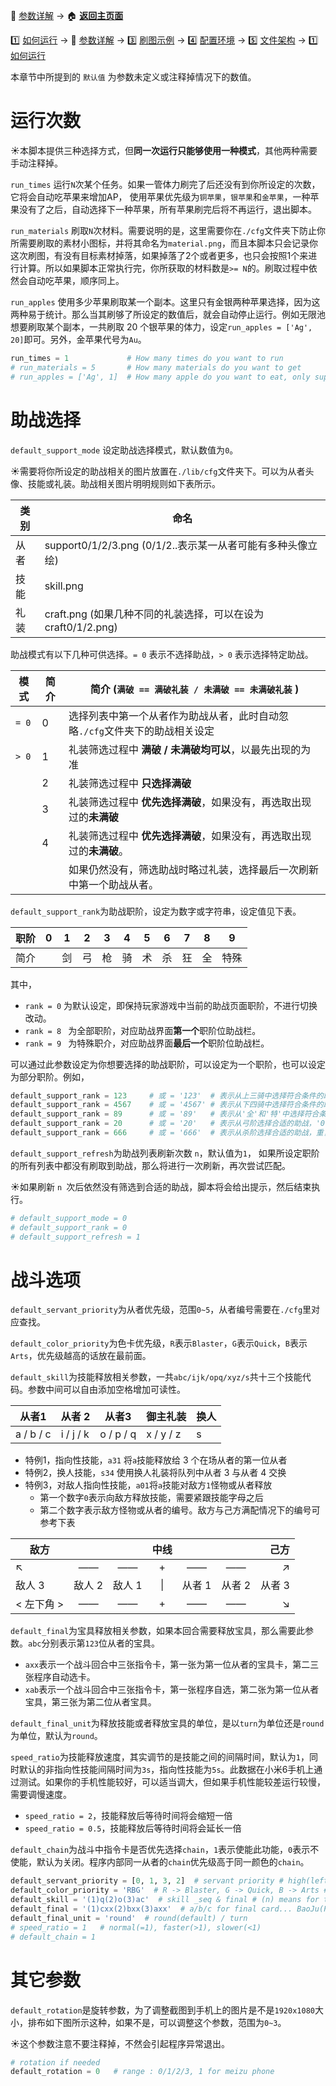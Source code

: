 📙 [参数详解](https://github.com/airbirdx/fgo-auto-run/blob/master/wiki/parameter.md) → :house: **[返回主页面](https://github.com/airbirdx/fgo-auto-run)**

:one: [如何运行](https://github.com/airbirdx/fgo-auto-run/blob/master/wiki/howtorun.md) → 📙 [参数详解](https://github.com/airbirdx/fgo-auto-run/blob/master/wiki/parameter.md) → :three: [刷图示例](https://github.com/airbirdx/fgo-auto-run/blob/master/wiki/example.md) → :four: [配置环境](https://github.com/airbirdx/fgo-auto-run/blob/master/wiki/environment.md) → :five: [文件架构](https://github.com/airbirdx/fgo-auto-run/blob/master/wiki/architecture.md) → 1️⃣ [如何运行](https://github.com/airbirdx/fgo-auto-run/blob/master/wiki/howtorun.md) 

本章节中所提到的 `默认值` 为参数未定义或注释掉情况下的数值。

# 运行次数

:sunny:本脚本提供三种选择方式，但**同一次运行只能够使用一种模式**，其他两种需要手动注释掉。

`run_times` 运行`N`次某个任务。如果一管体力刷完了后还没有到你所设定的次数，它将会自动吃苹果来增加AP， 使用苹果优先级为`铜苹果`，`银苹果`和`金苹果`，一种苹果没有了之后，自动选择下一种苹果，所有苹果刷完后将不再运行，退出脚本。

`run_materials` 刷取`N`次材料。需要说明的是，这里需要你在`./cfg`文件夹下防止你所需要刷取的素材小图标，并将其命名为`material.png`，而且本脚本只会记录你这次刷图，有没有目标素材掉落，如果掉落了2个或者更多，也只会按照1个来进行计算。所以如果脚本正常执行完，你所获取的材料数是`>= N`的。刷取过程中依然会自动吃苹果，顺序同上。

`run_apples` 使用多少苹果刷取某一个副本。这里只有金银两种苹果选择，因为这两种易于统计。那么当其刷够了所设定的数值后，就会自动停止运行。例如无限池想要刷取某个副本，一共刷取 20 个银苹果的体力，设定`run_apples = ['Ag', 20]`即可。另外，金苹果代号为`Au`。

```python
run_times = 1             # How many times do you want to run
# run_materials = 5       # How many materials do you want to get
# run_apples = ['Ag', 1]  # How many apple do you want to eat, only support 'Au' and 'Ag' apple
```


# 助战选择

`default_support_mode` 设定助战选择模式，默认数值为`0`。

:sunny:需要将你所设定的助战相关的图片放置在`./lib/cfg`文件夹下。​可以为从者头像、技能或礼装。助战相关图片明明规则如下表所示。

| 类别 | 命名                                                         |
| ---- | ------------------------------------------------------------ |
| 从者 | support0/1/2/3.png (0/1/2..表示某一从者可能有多种头像立绘)   |
| 技能 | skill.png                                                    |
| 礼装 | craft.png (如果几种不同的礼装选择，可以在设为craft0/1/2.png) |

助战模式有以下几种可供选择。`= 0` 表示不选择助战，`> 0` 表示选择特定助战。

| 模式  | 简介 | 简介 (`满破 == 满破礼装 / 未满破 == 未满破礼装` ) |
| ----- | ---- | ------------------------------------------------------------ |
| `= 0` | 0    | 选择列表中第一个从者作为助战从者，此时自动忽略`./cfg`文件夹下的助战相关设定 |
| `> 0` | 1    | 礼装筛选过程中 **满破 / 未满破均可以**，以最先出现的为准 |
|       | 2   | 礼装筛选过程中 **只选择满破** |
|       | 3 |礼装筛选过程中 **优先选择满破**，如果没有，再选取出现过的**未满破**|
| | 4 |礼装筛选过程中 **优先选择满破**，如果没有，再选取出现过的**未满破**。|
| |  |如果仍然没有，筛选助战时略过礼装，选择最后一次刷新中第一个助战从者。|

`default_support_rank`为助战职阶，设定为数字或字符串，设定值见下表。

| 职阶 | 0    | 1    | 2    | 3    | 4    | 5    | 6    | 7    | 8    | 9    |
| ---- | ---- | ---- | ---- | ---- | ---- | ---- | ---- | ---- | ---- | ---- |
| 简介 |  | 剑   | 弓   | 枪   | 骑   | 术   | 杀   | 狂   | 全   | 特殊 |

其中，

* `rank = 0` 为默认设定，即保持玩家游戏中当前的助战页面职阶，不进行切换改动。
* `rank = 8 ` 为全部职阶，对应助战界面**第一个**职阶位助战栏。
* `rank = 9 ` 为特殊职介，对应助战界面**最后一个**职阶位助战栏。

可以通过此参数设定为你想要选择的助战职阶，可以设定为一个职阶，也可以设定为部分职阶。例如，

```python
default_support_rank = 123     # 或 = '123'  # 表示从上三骑中选择符合条件的助战
default_support_rank = 4567    # 或 = '4567' # 表示从下四骑中选择符合条件的助战
default_support_rank = 89      # 或 = '89'   # 表示从'全'和'特'中选择符合条件的助战
default_support_rank = 20      # 或 = '20'   # 表示从弓阶选择合适的助战，'0'将会被忽略
default_support_rank = 666     # 或 = '666'  # 表示从杀阶选择合适的助战，重复设定无效
```

`default_support_refresh`为助战列表刷新次数 `n`，默认值为`1`， 如果所设定职阶的所有列表中都没有刷取到助战，那么将进行一次刷新，再次尝试匹配。

:sunny:如果刷新 `n `次后依然没有筛选到合适的助战，脚本将会给出提示，然后结束执行。


```python
# default_support_mode = 0
# default_support_rank = 0
# default_support_refresh = 1 
```

# 战斗选项

`default_servant_priority`为从者优先级，范围`0~5`，从者编号需要在`./cfg`里对应查找。

`default_color_priority`为色卡优先级，`R`表示`Blaster`，`G`表示`Quick`，`B`表示`Arts`，优先级越高的话放在最前面。

`default_skill`为技能释放相关参数，一共`abc/ijk/opq/xyz/s`共十三个技能代码。参数中间可以自由添加空格增加可读性。

| 从者1     | 从者 2    | 从者3     | 御主礼装  | 换人 |
| --------- | --------- | --------- | --------- | ---- |
| a / b / c | i / j / k | o / p / q | x / y / z | s    |

* 特例1，指向性技能，`a31` 将`a`技能释放给 3 个在场从者的第一位从者
* 特例2，换人技能，`s34` 使用换人礼装将队列中从者 3 与从者 4 交换
* 特例3，对敌人指向性技能，`a01`将`a`技能对敌方`1`怪物或从者释放
  * 第一个数字`0`表示向敌方释放技能，需要紧跟技能字母之后
  * 第二个数字表示敌方怪物或从者的编号。敌方与己方满配情况下的编号可参考下表

| 敌方       |        |        | 中线 |        |        |   己方 |
| ---------- | :----: | :----: | :--: | :----: | :----: | -----: |
| ↖          |   ——   |   ——   |  +   |   ——   |   ——   |      ↗ |
| 敌人 3     | 敌人 2 | 敌人 1 |  \|  | 从者 1 | 从者 2 | 从者 3 |
| < 左下角 > |   ——   |   ——   |  +   |   ——   |   ——   |      ↘ |

`default_final`为宝具释放相关参数，如果本回合需要释放宝具，那么需要此参数。`abc`分别表示第`123`位从者的宝具。

* `axx`表示一个战斗回合中三张指令卡，第一张为第一位从者的宝具卡，第二三张程序自动选卡。
* `xab`表示一个战斗回合中三张指令卡，第一张程序自选，第二张为第一位从者宝具，第三张为第二位从者宝具。

`default_final_unit`为释放技能或者释放宝具的单位，是以`turn`为单位还是`round`为单位，默认为`round`。

`speed_ratio`为技能释放速度，其实调节的是技能之间的间隔时间，默认为`1`，同时默认的非指向性技能间隔时间为`3s`，指向性技能为`5s`。此数据在小米6手机上通过测试。如果你的手机性能较好，可以适当调大，但如果手机性能较差运行较慢，需要调慢速度。

* `speed_ratio = 2`，技能释放后等待时间将会缩短一倍
* `speed_ratio = 0.5`，技能释放后等待时间将会延长一倍

`default_chain`为战斗中指令卡是否优先选择`chain`，`1`表示使能此功能，`0`表示不使能，默认为关闭。程序内部同一从者的`chain`优先级高于同一颜色的`chain`。

```python
default_servant_priority = [0, 1, 3, 2]  # servant priority # high(left) -> low(right)
default_color_priority = 'RBG'  # R -> Blaster, G -> Quick, B -> Arts # high(left) -> low(right)
default_skill = '(1)q(2)o(3)ac'  # skill _seq & final # (n) means for turn n # abc / ijk / opq / xyz / s
default_final = '(1)cxx(2)bxx(3)axx'  # a/b/c for final card... BaoJu(Pinyin)
default_final_unit = 'round'  # round(default) / turn
# speed_ratio = 1   # normal(=1), faster(>1), slower(<1)
# default_chain = 1
```

# 其它参数

`default_rotation`是旋转参数，为了调整截图到手机上的图片是不是`1920x1080`大小，排布如下图所示这种，如果不是，可以调整这个参数，范围为`0~3`。

:sunny:这个参数注意不要注释掉，不然会引起程序异常退出。

```python
# rotation if needed
default_rotation = 0   # range : 0/1/2/3, 1 for meizu phone
```

